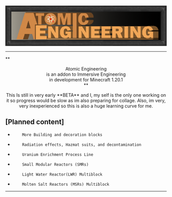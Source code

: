 
![](https://github.com/Nocturnal414/AE-AtomicEngineering/blob/master/src/main/resources/AE.png)

<hr>
**<p align="center">
Atomic Engineering<br/> 
is an addon to Immersive Engineering<br/>
in development for Minecraft 1.20.1<br/>**

<p align="center">
This Is still in very early **BETA** and I, my self is the 
only one working on it so progress would be slow as im also preparing for collage. 
Also, im very, very inexperienced so this is also a huge learning curve for me.

## [Planned content]
-         More Building and decoration blocks
-         Radiation effects, Hazmat suits, and decontamination
-         Uranium Enrichment Process Line
-         Small Modular Reactors (SMRs)
-         Light Water Reactor(LWR) Multiblock
-         Molten Salt Reactors (MSRs) Multiblock

</p>
<hr>
